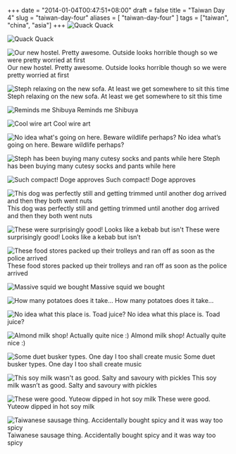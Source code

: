 +++
date = "2014-01-04T00:47:51+08:00"
draft = false
title = "Taiwan Day 4"
slug = "taiwan-day-four"
aliases = [
	"taiwan-day-four"
]
tags = ["taiwan", "china", "asia"]
+++
![Quack](/images/2014/01/wpid-img_20140103_120048.jpg) Quack

![Quack](/images/2014/01/wpid-img_20140103_120116.jpg) Quack

![Our new hostel. Pretty awesome. Outside looks horrible though so we were pretty worried at first](/images/2014/01/wpid-img_20140103_122723.jpg) Our new hostel. Pretty awesome. Outside looks horrible though so we were pretty worried at first

![Steph relaxing on the new sofa. At least we get somewhere to sit this time](/images/2014/01/wpid-img_20140103_122718.jpg) Steph relaxing on the new sofa. At least we get somewhere to sit this time

![Reminds me Shibuya](/images/2014/01/wpid-img_20140103_215146.jpg) Reminds me Shibuya

![Cool wire art](/images/2014/01/wpid-img_20140103_231715.jpg) Cool wire art

![No idea what's going on here. Beware wildlife perhaps?](/images/2014/01/wpid-img_20140103_115415.jpg) No idea what’s going on here. Beware wildlife perhaps?

![Steph has been buying many cutesy socks and pants while here](/images/2014/01/wpid-img_20140102_232219.jpg) Steph has been buying many cutesy socks and pants while here

![Such compact! Doge approves](/images/2014/01/wpid-img_20140103_220903.jpg) Such compact! Doge approves

![This dog was perfectly still and getting trimmed until another dog arrived and then they both went nuts](/images/2014/01/wpid-img_20140103_211131.jpg) This dog was perfectly still and getting trimmed until another dog arrived and then they both went nuts

![These were surprisingly good! Looks like a kebab but isn't](/images/2014/01/wpid-img_20140103_204302.jpg) These were surprisingly good! Looks like a kebab but isn’t

![These food stores packed up their trolleys and ran off as soon as the police arrived](/images/2014/01/wpid-img_20140103_224837.jpg) These food stores packed up their trolleys and ran off as soon as the police arrived

![Massive squid we bought](/images/2014/01/wpid-img_20140103_225521.jpg) Massive squid we bought

![How many potatoes does it take...](/images/2014/01/wpid-img_20140103_215827.jpg) How many potatoes does it take…

![No idea what this place is. Toad juice?](/images/2014/01/wpid-img_20140103_154818.jpg) No idea what this place is. Toad juice?

![Almond milk shop! Actually quite nice :)](/images/2014/01/wpid-img_20140103_150351.jpg) Almond milk shop! Actually quite nice :)

![Some duet busker types. One day I too shall create music](/images/2014/01/wpid-img_20140103_215534.jpg) Some duet busker types. One day I too shall create music

![This soy milk wasn't as good. Salty and savoury with pickles](/images/2014/01/wpid-img_20140103_204306.jpg) This soy milk wasn’t as good. Salty and savoury with pickles

![These were good. Yuteow dipped in hot soy milk](/images/2014/01/wpid-img_20140103_205135.jpg) These were good. Yuteow dipped in hot soy milk

![Taiwanese sausage thing. Accidentally bought spicy and it was way too spicy](/images/2014/01/wpid-img_20140103_223422.jpg) Taiwanese sausage thing. Accidentally bought spicy and it was way too spicy
